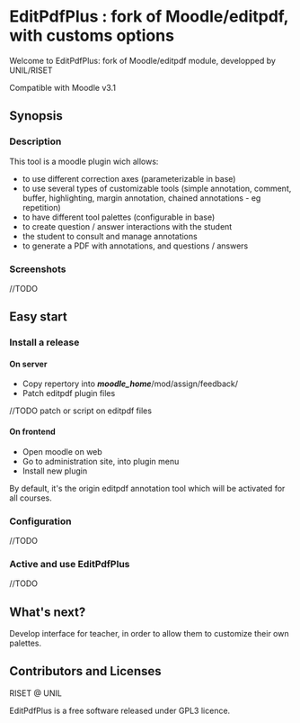 # EditPdfPlus : fork of Moodle/editpdf, with customs options
Welcome to EditPdfPlus: fork of Moodle/editpdf module, developped by UNIL/RISET

Compatible with Moodle v3.1

## Synopsis
### Description
This tool is a moodle plugin wich allows:
- to use different correction axes (parameterizable in base)
- to use several types of customizable tools (simple annotation, comment, buffer, highlighting, margin annotation, chained annotations - eg repetition)
- to have different tool palettes (configurable in base)
- to create question / answer interactions with the student
- the student to consult and manage annotations
- to generate a PDF with annotations, and questions / answers

### Screenshots
//TODO

## Easy start
### Install a release
#### On server
- Copy repertory into ***moodle_home***/mod/assign/feedback/
- Patch editpdf plugin files

//TODO patch or script on editpdf files

#### On frontend
- Open moodle on web
- Go to administration site, into plugin menu
- Install new plugin

By default, it's the origin editpdf annotation tool which will be activated for all courses.

### Configuration
//TODO

### Active and use EditPdfPlus
//TODO

## What's next?
Develop interface for teacher, in order to allow them to customize their own palettes.

## Contributors and Licenses
RISET @ UNIL

EditPdfPlus is a free software released under GPL3 licence.